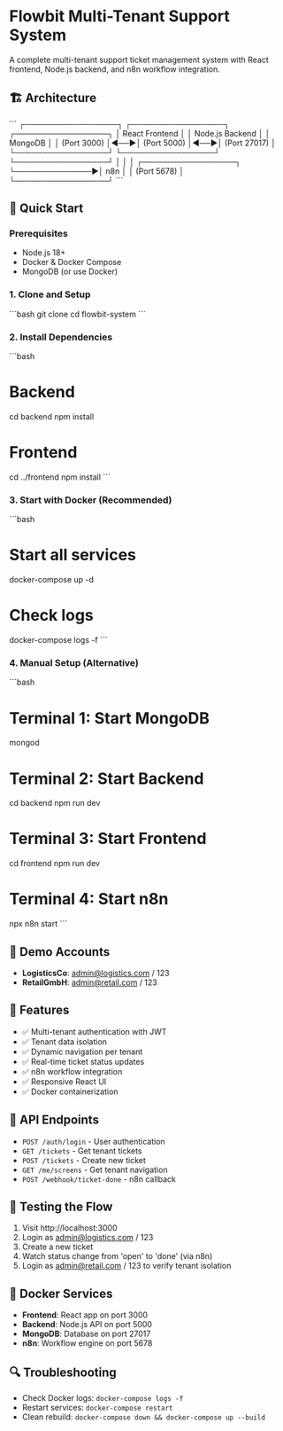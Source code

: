 # Flowbit Multi-Tenant Support System

A complete multi-tenant support ticket management system with React frontend, Node.js backend, and n8n workflow integration.

## 🏗️ Architecture

\`\`\`
┌─────────────────┐    ┌─────────────────┐    ┌─────────────────┐
│   React Frontend │    │  Node.js Backend │    │     MongoDB     │
│   (Port 3000)   │◄──►│   (Port 5000)   │◄──►│   (Port 27017)  │
└─────────────────┘    └─────────────────┘    └─────────────────┘
         │                       │
         │              ┌─────────────────┐
         └──────────────►│      n8n        │
                        │   (Port 5678)   │
                        └─────────────────┘
\`\`\`

## 🚀 Quick Start

### Prerequisites
- Node.js 18+
- Docker & Docker Compose
- MongoDB (or use Docker)

### 1. Clone and Setup
\`\`\`bash
git clone <your-repo>
cd flowbit-system
\`\`\`

### 2. Install Dependencies
\`\`\`bash
# Backend
cd backend
npm install

# Frontend
cd ../frontend
npm install
\`\`\`

### 3. Start with Docker (Recommended)
\`\`\`bash
# Start all services
docker-compose up -d

# Check logs
docker-compose logs -f
\`\`\`

### 4. Manual Setup (Alternative)
\`\`\`bash
# Terminal 1: Start MongoDB
mongod

# Terminal 2: Start Backend
cd backend
npm run dev

# Terminal 3: Start Frontend
cd frontend
npm run dev

# Terminal 4: Start n8n
npx n8n start
\`\`\`

## 🔐 Demo Accounts

- **LogisticsCo**: admin@logistics.com / 123
- **RetailGmbH**: admin@retail.com / 123

## 📱 Features

- ✅ Multi-tenant authentication with JWT
- ✅ Tenant data isolation
- ✅ Dynamic navigation per tenant
- ✅ Real-time ticket status updates
- ✅ n8n workflow integration
- ✅ Responsive React UI
- ✅ Docker containerization

## 🔧 API Endpoints

- `POST /auth/login` - User authentication
- `GET /tickets` - Get tenant tickets
- `POST /tickets` - Create new ticket
- `GET /me/screens` - Get tenant navigation
- `POST /webhook/ticket-done` - n8n callback

## 🎯 Testing the Flow

1. Visit http://localhost:3000
2. Login as admin@logistics.com / 123
3. Create a new ticket
4. Watch status change from 'open' to 'done' (via n8n)
5. Login as admin@retail.com / 123 to verify tenant isolation

## 🐳 Docker Services

- **Frontend**: React app on port 3000
- **Backend**: Node.js API on port 5000
- **MongoDB**: Database on port 27017
- **n8n**: Workflow engine on port 5678

## 🔍 Troubleshooting

- Check Docker logs: `docker-compose logs -f`
- Restart services: `docker-compose restart`
- Clean rebuild: `docker-compose down && docker-compose up --build`
